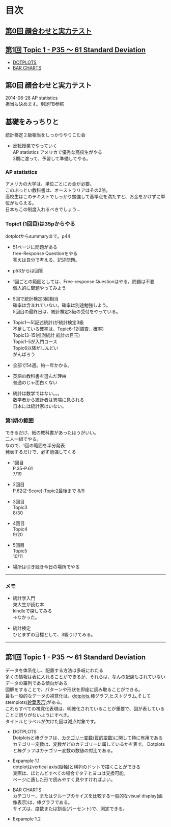# 目次  

## [第0回 顔合わせと実力テスト](#section0)  
## [第1回 Topic 1 - P35 〜 61 Standard Deviation](#section1)  
* [DOTPLOTS](#dotplots)  
* [BAR CHARTS](#BarCharts)  

## <a name ="section0"> 第0回 顔合わせと実力テスト  

2014-06-28 AP statistics  
担当も決めます。別途FB参照  

## 基礎をみっちりと  
統計検定２級相当をしっかりやりこむ会  

* 反転授業でやっていく  
AP statistics アメリカで優秀な高校生がやる  
3期に渡って、予習して準備してやる。  

### AP statistics  
アメリカの大学は、単位ごとにお金が必要。  
このぶっとい教科書は、オーストラリアはその2倍。  
高校生はこのテキストでしっかり勉強して基準点を満たすと、お金をかけずに単位がもらえる。  
日本もこの制度入れるべきでしょう…  

### Topic1 (1回目)は35pからやる  
dotplotからsummaryまで。p44  

* 51ページに問題がある  
free-Response Questionをやる  
答えは自分で考える、記述問題。  

* p53からは回答  

* 1回ごとの範囲としては、Free-response Questionはやる。問題は不要  
個人的に問題やってみよう  

* 5回で統計検定3回相当  
確率は含まれていない。確率は別途勉強しよう。  
5回目の最終日は、統計検定3級の受付をやっている。  

* Topic1〜5(記述統計)が統計検定3級  
不足している確率は、Topic6-12(調査、確率)  
Topic13-15(推測統計 統計の目玉)  
Topic1-5が入門コース  
Topic6以降がしんどい  
がんばろう  

* 全部で54週。約一年かかる。  

* 英語の教科書を選んだ理由  
普通のじゃ面白くない  

* 統計は数学ではない。。。  
数学者から統計者は異端に見られる  
日本には統計家はいない。  

### 第1期の範囲  
できるだけ、紙の教科書があったほうがいい。  
二人一組でやる。  
なので、1回の範囲を半分発表  
発表するだけで、必ず勉強してくる  

* 1回目  
P.35-P.61  
7/19  

* 2回目  
P.62(Z-Score)-Topic2最後まで
8/9  

* 3回目  
Topic3  
8/30  

* 4回目  
Topic4  
9/20  

* 5回目  
Topic5  
10/11  


* 場所は引き続き今日の場所でやる 

----------------
### メモ  
* 統計学入門  
東大生が読む本  
kindleで探してみる  
->なかった。  

* 統計検定  
ひとまずの目標として、3級うけてみる。  

----------------

## <a name ="section1"> 第1回 Topic 1 - P35 〜 61 Standard Deviation  
データを体系化し、配置する方法は多岐にわたる  
多くの情報は表に入れることができるが、それらは、なんの配慮もされていないデータの羅列である傾向がある  
図解をすることで、パターンや形状を即座に読み取ることができる。  
最も一般的なデータの視覚化は、[dotplots](http://goo.gl/faf9qw),棒グラフ,ヒストグラム,そしてstemplots[(幹葉表示)](http://www.toukei.metro.tokyo.jp/manabou/tyuu/sirou2/tokutyou2/ma1206t24h.htm)がある。  
これらすべての視覚化表現は、明確化されていることが重要で、図が表していることに誤りがないようにすべき。  
タイトルとラベルが欠けた図は減点対象です。  


* <a name = "dotplots"> DOTPLOTS    
Dotplotsと棒グラフは、[カテゴリー変数(質的変数)](http://kccn.konan-u.ac.jp/sociology/research/01/4_1.html)に関して特に有用である  
カテゴリー変数は、変数がどのカテゴリーに属しているかを表す。
Dotplotsと棒グラフはカテゴリー変数の数値の対比である。  

* Expample 1.1  
dotplotはvertical axis(縦軸)と横列のドットで描くことができる  
実際は、ほとんどすべての場合でタテとヨコは交換可能。  
ページに適した形で読みやすく見やすければよい。  

* <a name = "BarCharts"> BAR CHARTS  
カテゴリー、またはグループのサイズを比較する一般的なvisual display(画像表示)は、棒グラフである。  
サイズは、度数または割合(パーセント)で、測定できる。  

* Expample 1.2  

